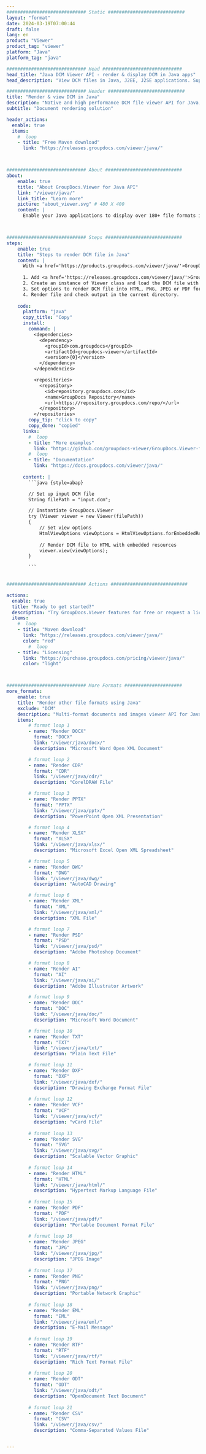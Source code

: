 ```yaml
---
############################# Static ############################
layout: "format"
date: 2024-03-19T07:00:44
draft: false
lang: en
product: "Viewer"
product_tag: "viewer"
platform: "Java"
platform_tag: "java"

############################# Head #############################
head_title: "Java DCM Viewer API - render & display DCM in Java apps"
head_description: "View DCM files in Java, J2EE, J2SE applications. Supports viewing 180+ document and image file formats in HTML, PDF or image mode with advanced features to manage document viewing options."

############################# Header ############################
title: "Render & view DCM in Java" 
description: "Native and high performance DCM file viewer API for Java, J2EE and J2SE based applications, supporting a wide range of additional features to customize the appearance of the output document format." 
subtitle: "Document rendering solution" 

header_actions:
  enable: true
  items:
    #  loop
    - title: "Free Maven download"
      link: "https://releases.groupdocs.com/viewer/java/"



############################# About ############################
about:
    enable: true
    title: "About GroupDocs.Viewer for Java API"
    link: "/viewer/java/"
    link_title: "Learn more"
    picture: "about_viewer.svg" # 480 X 400
    content: |
      Enable your Java applications to display over 180+ file formats in HTML, PDF or image modes using GroupDocs.Viewer for Java APIs without any additional software installed; such as Microsoft Office, Apache Open Office, Adobe Acrobat Reader etc. Developers can easily view all popular images and document types including Microsoft Office, OpenDocument, HTML, PDF, Archive, Diagrams, Photoshop, AutoCAD and programming language formats inside the Java applications with fast and highest quality rendering.



############################# Steps ############################
steps:
    enable: true
    title: "Steps to render DCM file in Java" 
    content: |
      With <a href='https://products.groupdocs.com/viewer/java/'>GroupDocs.Viewer</a> you can render DCM to HTML, JPEG, PNG or PDF in a few steps.
      
      1. Add <a href='https://releases.groupdocs.com/viewer/java/'>GroupDocs.Viewer for Java</a> as a dependency to your project. 
      2. Create an instance of Viewer class and load the DCM file with full path.  
      3. Set options to render DCM file into HTML, PNG, JPEG or PDF format. 
      4. Render file and check output in the current directory. 
   
    code:
      platform: "java"
      copy_title: "Copy"
      install:
        command: |
          <dependencies>
            <dependency>
              <groupId>com.groupdocs</groupId>
              <artifactId>groupdocs-viewer</artifactId>
              <version>{0}</version>
            </dependency>
          </dependencies>

          <repositories>
            <repository>
              <id>repository.groupdocs.com</id>
              <name>GroupDocs Repository</name>
              <url>https://repository.groupdocs.com/repo/</url>
            </repository>
          </repositories>
        copy_tip: "click to copy"
        copy_done: "copied"
      links:
        #  loop
        - title: "More examples"
          link: "https://github.com/groupdocs-viewer/GroupDocs.Viewer-for-Java"
        #  loop
        - title: "Documentation"
          link: "https://docs.groupdocs.com/viewer/java/"
          
      content: |
        ```java {style=abap}

        // Set up input DCM file
        String filePath = "input.dcm";

        // Instantiate GroupDocs.Viewer
        try (Viewer viewer = new Viewer(filePath))
        {
            // Set view options
            HtmlViewOptions viewOptions = HtmlViewOptions.forEmbeddedResources();
                
            // Render DCM file to HTML with embedded resources
            viewer.view(viewOptions);
        }

        ```
            

############################# Actions ############################

actions:
  enable: true
  title: "Ready to get started?"
  description: "Try GroupDocs.Viewer features for free or request a license"
  items:
    #  loop
    - title: "Maven download"
      link: "https://releases.groupdocs.com/viewer/java/"
      color: "red"
        #  loop
    - title: "Licensing"
      link: "https://purchase.groupdocs.com/pricing/viewer/java/"
      color: "light"



############################# More Formats #####################
more_formats:
    enable: true
    title: "Render other file formats using Java"
    exclude: "DCM"
    description: "Multi-format documents and images viewer API for Java. View some of the popular file formats below without any external viewers."
    items: 
        # format loop 1
        - name: "Render DOCX"
          format: "DOCX"
          link: "/viewer/java/docx/"
          description: "Microsoft Word Open XML Document" 

        # format loop 2
        - name: "Render CDR" 
          format: "CDR"
          link: "/viewer/java/cdr/"
          description: "CorelDRAW File" 

        # format loop 3
        - name: "Render PPTX"
          format: "PPTX"
          link: "/viewer/java/pptx/"
          description: "PowerPoint Open XML Presentation" 

        # format loop 4
        - name: "Render XLSX"
          format: "XLSX"
          link: "/viewer/java/xlsx/"
          description: "Microsoft Excel Open XML Spreadsheet" 

        # format loop 5
        - name: "Render DWG"
          format: "DWG"
          link: "/viewer/java/dwg/"
          description: "AutoCAD Drawing"

        # format loop 6
        - name: "Render XML"
          format: "XML"
          link: "/viewer/java/xml/"
          description: "XML File"

        # format loop 7
        - name: "Render PSD"
          format: "PSD"
          link: "/viewer/java/psd/"
          description: "Adobe Photoshop Document"

        # format loop 8
        - name: "Render AI"
          format: "AI"
          link: "/viewer/java/ai/"
          description: "Adobe Illustrator Artwork"

        # format loop 9
        - name: "Render DOC"
          format: "DOC"
          link: "/viewer/java/doc/"
          description: "Microsoft Word Document" 

        # format loop 10
        - name: "Render TXT" 
          format: "TXT"
          link: "/viewer/java/txt/"
          description: "Plain Text File" 

        # format loop 11
        - name: "Render DXF" 
          format: "DXF"
          link: "/viewer/java/dxf/"
          description: "Drawing Exchange Format File"  
          
        # format loop 12
        - name: "Render VCF"
          format: "VCF"
          link: "/viewer/java/vcf/"
          description: "vCard File"  
              
        # format loop 13
        - name: "Render SVG"
          format: "SVG"
          link: "/viewer/java/svg/"
          description: "Scalable Vector Graphic" 
          
        # format loop 14
        - name: "Render HTML"
          format: "HTML"
          link: "/viewer/java/html/"
          description: "Hypertext Markup Language File" 
          
        # format loop 15
        - name: "Render PDF"
          format: "PDF"
          link: "/viewer/java/pdf/"
          description: "Portable Document Format File"
          
        # format loop 16
        - name: "Render JPEG"
          format: "JPG"
          link: "/viewer/java/jpg/"
          description: "JPEG Image"
          
        # format loop 17
        - name: "Render PNG"
          format: "PNG"
          link: "/viewer/java/png/"
          description: "Portable Network Graphic" 
          
        # format loop 18
        - name: "Render EML"
          format: "EML"
          link: "/viewer/java/eml/"
          description: "E-Mail Message" 
          
        # format loop 19
        - name: "Render RTF"
          format: "RTF"
          link: "/viewer/java/rtf/"
          description: "Rich Text Format File" 
          
        # format loop 20
        - name: "Render ODT"
          format: "ODT"
          link: "/viewer/java/odt/"
          description: "OpenDocument Text Document" 
          
        # format loop 21
        - name: "Render CSV"
          format: "CSV"
          link: "/viewer/java/csv/"
          description: "Comma-Separated Values File" 


---
```

